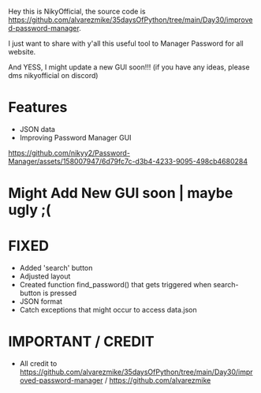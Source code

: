 Hey this is NikyOfficial, the source code is https://github.com/alvarezmike/35daysOfPython/tree/main/Day30/improved-password-manager.

I just want to share with y'all this useful tool to Manager Password for all website.

And YESS, I might update a new GUI soon!!! (if you have any ideas, please dms nikyofficial on discord)

# Features
- JSON data
- Improving Password Manager GUI

https://github.com/nikyy2/Password-Manager/assets/158007947/6d79fc7c-d3b4-4233-9095-498cb4680284


# Might Add New GUI soon | maybe ugly ;( 



# FIXED
- Added 'search' button
- Adjusted layout
- Created function find_password() that gets triggered when search-button is pressed
- JSON format
- Catch exceptions that might occur to access data.json


# IMPORTANT / CREDIT







- All credit to https://github.com/alvarezmike/35daysOfPython/tree/main/Day30/improved-password-manager / https://github.com/alvarezmike

